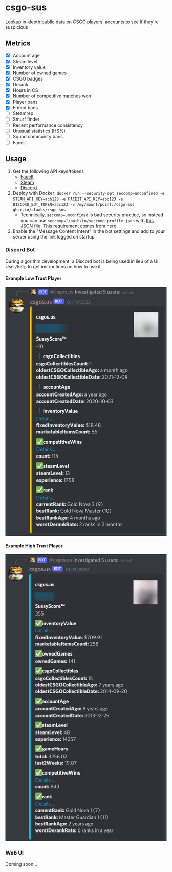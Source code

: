 # csgo-sus

Lookup in-depth public data on CSGO players' accounts to see if they're suspicious

## Metrics

- [x] Account age
- [x] Steam level
- [x] Inventory value
- [x] Number of owned games
- [x] CSGO badges
- [x] Derank
- [x] Hours in CS
- [x] Number of competitive matches won
- [x] Player bans
- [x] Friend bans
- [ ] Steamrep
- [ ] Smurf finder
- [ ] Recent performance consistency
- [ ] Unusual statistics (HS%)
- [ ] Squad community bans
- [ ] Faceit

## Usage

1. Get the following API keys/tokens
   - [FaceIt](https://developers.faceit.com/)
   - [Steam](https://steamcommunity.com/dev/apikey)
   - [Discord](https://discord.com/developers/applications)
1. Deploy with Docker: `docker run --security-opt seccomp=unconfined -e STEAM_API_KEY=acb123 -e FACEIT_API_KEY=abc123 -e DISCORD_BOT_TOKEN=abc123 -v /my/mount/point:/csgo-sus ghcr.io/claabs/csgo-sus`
   - Technically, `seccomp=unconfined` is bad security practice, so instead you can use `seccomp="/path/to/seccomp_profile.json` with [this JSON file](https://github.com/ulixee/secret-agent/blob/main/tools/docker/seccomp_profile.json). This requirement comes from [here](https://github.com/ulixee/secret-agent/blob/main/tools/docker/run-core-server.sh)
1. Enable the "Message Content Intent" in the bot settings and add to your server using the link logged on startup

### Discord Bot

During algorithm development, a Discord bot is being used in lieu of a UI. Use `/help` to get instructions on how to use it

#### Example Low Trust Player

![Example Discord output for a user with low trust](img/low-trust.png)

#### Example High Trust Player

![Example Discord output for a user with high trust](img/high-trust.png)

### Web UI

Coming soon...

